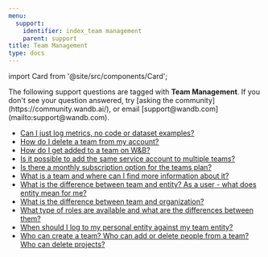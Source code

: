 ```yaml
---
menu:
  support:
    identifier: index_team management
    parent: support
title: Team Management
type: docs
---
```


import Card from '@site/src/components/Card';

<Card className="card-support-index">
  <p>The following support questions are tagged with <b>Team Management</b>. If you don't see 
your question answered, try [asking the community](https://community.wandb.ai/), 
or email [support@wandb.com](mailto:support@wandb.com).</p>
</Card>

- [Can I just log metrics, no code or dataset examples?](just_log_metrics_no_code_dataset_examples.md)
- [How do I delete a team from my account?](delete_team_from_account.md)
- [How do I get added to a team on W&B?](join_team.md)
- [Is it possible to add the same service account to multiple teams?](add_same_service_account_multiple_teams.md)
- [Is there a monthly subscription option for the teams plan?](monthly_subscription_option_teams_plan.md)
- [What is a team and where can I find more information about it?](team_find_more_information.md)
- [What is the difference between team and entity? As a user - what does entity mean for me?](difference_team_entity_user_entity_mean_me.md)
- [What is the difference between team and organization?](difference_team_organization.md)
- [What type of roles are available and what are the differences between them?](type_roles_available_differences.md)
- [When should I log to my personal entity against my team entity?](log_personal_entity_team_entity.md)
- [Who can create a team? Who can add or delete people from a team? Who can delete projects?](create_team_add_delete_people_team.md)